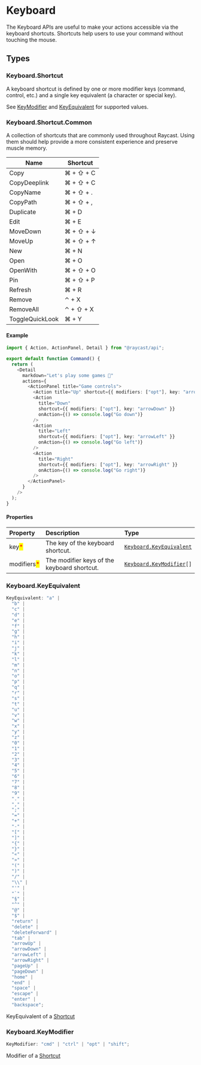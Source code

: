 # Keyboard

The Keyboard APIs are useful to make your actions accessible via the keyboard shortcuts. Shortcuts help users to use your command without touching the mouse.

## Types

### Keyboard.Shortcut

A keyboard shortcut is defined by one or more modifier keys (command, control, etc.) and a single key equivalent (a character or special key).

See [KeyModifier](#keyboard.keymodifier) and [KeyEquivalent](#keyboard.keyequivalent) for supported values.

### Keyboard.Shortcut.Common

A collection of shortcuts that are commonly used throughout Raycast. Using them should help provide a more consistent experience and preserve muscle memory.

| Name            | Shortcut  |
| --------------- | --------- |
| Copy            | ⌘ + ⇧ + C |
| CopyDeeplink    | ⌘ + ⇧ + C |
| CopyName        | ⌘ + ⇧ + . |
| CopyPath        | ⌘ + ⇧ + , |
| Duplicate       | ⌘ + D     |
| Edit            | ⌘ + E     |
| MoveDown        | ⌘ + ⇧ + ↓ |
| MoveUp          | ⌘ + ⇧ + ↑ |
| New             | ⌘ + N     |
| Open            | ⌘ + O     |
| OpenWith        | ⌘ + ⇧ + O |
| Pin             | ⌘ + ⇧ + P |
| Refresh         | ⌘ + R     |
| Remove          | ⌃ + X     |
| RemoveAll       | ⌃ + ⇧ + X |
| ToggleQuickLook | ⌘ + Y     |

#### Example

```typescript
import { Action, ActionPanel, Detail } from "@raycast/api";

export default function Command() {
  return (
    <Detail
      markdown="Let's play some games 👾"
      actions={
        <ActionPanel title="Game controls">
          <Action title="Up" shortcut={{ modifiers: ["opt"], key: "arrowUp" }} onAction={() => console.log("Go up")} />
          <Action
            title="Down"
            shortcut={{ modifiers: ["opt"], key: "arrowDown" }}
            onAction={() => console.log("Go down")}
          />
          <Action
            title="Left"
            shortcut={{ modifiers: ["opt"], key: "arrowLeft" }}
            onAction={() => console.log("Go left")}
          />
          <Action
            title="Right"
            shortcut={{ modifiers: ["opt"], key: "arrowRight" }}
            onAction={() => console.log("Go right")}
          />
        </ActionPanel>
      }
    />
  );
}
```

#### Properties

| Property | Description | Type |
| :--- | :--- | :--- |
| key<mark style="color:red;">*</mark> | The key of the keyboard shortcut. | <code>[Keyboard.KeyEquivalent](keyboard.md#keyboard.keyequivalent)</code> |
| modifiers<mark style="color:red;">*</mark> | The modifier keys of the keyboard shortcut. | <code>[Keyboard.KeyModifier](keyboard.md#keyboard.keymodifier)[]</code> |

### Keyboard.KeyEquivalent

```typescript
KeyEquivalent: "a" |
  "b" |
  "c" |
  "d" |
  "e" |
  "f" |
  "g" |
  "h" |
  "i" |
  "j" |
  "k" |
  "l" |
  "m" |
  "n" |
  "o" |
  "p" |
  "q" |
  "r" |
  "s" |
  "t" |
  "u" |
  "v" |
  "w" |
  "x" |
  "y" |
  "z" |
  "0" |
  "1" |
  "2" |
  "3" |
  "4" |
  "5" |
  "6" |
  "7" |
  "8" |
  "9" |
  "." |
  "," |
  ";" |
  "=" |
  "+" |
  "-" |
  "[" |
  "]" |
  "{" |
  "}" |
  "«" |
  "»" |
  "(" |
  ")" |
  "/" |
  "\\" |
  "'" |
  "`" |
  "§" |
  "^" |
  "@" |
  "$" |
  "return" |
  "delete" |
  "deleteForward" |
  "tab" |
  "arrowUp" |
  "arrowDown" |
  "arrowLeft" |
  "arrowRight" |
  "pageUp" |
  "pageDown" |
  "home" |
  "end" |
  "space" |
  "escape" |
  "enter" |
  "backspace";
```

KeyEquivalent of a [Shortcut](#keyboard.shortcut)

### Keyboard.KeyModifier

```typescript
KeyModifier: "cmd" | "ctrl" | "opt" | "shift";
```

Modifier of a [Shortcut](#keyboard.shortcut)
